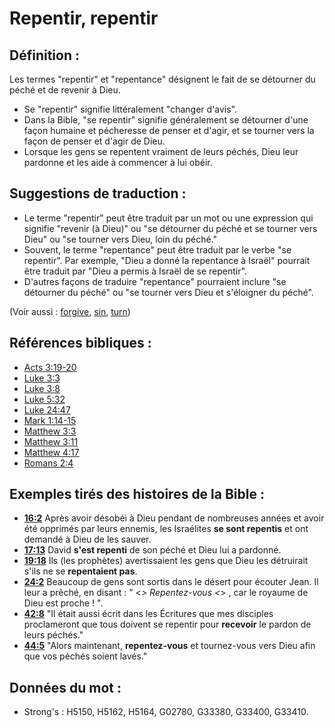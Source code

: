 # Repentir, repentir

## Définition :

Les termes "repentir" et "repentance" désignent le fait de se détourner du péché et de revenir à Dieu.

* Se "repentir" signifie littéralement "changer d'avis".
* Dans la Bible, "se repentir" signifie généralement se détourner d'une façon humaine et pécheresse de penser et d'agir, et se tourner vers la façon de penser et d'agir de Dieu.
* Lorsque les gens se repentent vraiment de leurs péchés, Dieu leur pardonne et les aide à commencer à lui obéir.

## Suggestions de traduction :

* Le terme "repentir" peut être traduit par un mot ou une expression qui signifie "revenir (à Dieu)" ou "se détourner du péché et se tourner vers Dieu" ou "se tourner vers Dieu, loin du péché."
* Souvent, le terme "repentance" peut être traduit par le verbe "se repentir". Par exemple, "Dieu a donné la repentance à Israël" pourrait être traduit par "Dieu a permis à Israël de se repentir".
* D'autres façons de traduire "repentance" pourraient inclure "se détourner du péché" ou "se tourner vers Dieu et s'éloigner du péché".

(Voir aussi : [forgive](../kt/forgive.md), [sin](../kt/sin.md), [turn](../other/turn.md))

## Références bibliques :

* [Acts 3:19-20](rc://en/tn/help/act/03/19)
* [Luke 3:3](rc://en/tn/help/luk/03/3)
* [Luke 3:8](rc://en/tn/help/luk/03/8)
* [Luke 5:32](rc://en/tn/help/luk/05/32)
* [Luke 24:47](rc://en/tn/help/luk/24/47)
* [Mark 1:14-15](rc://en/tn/help/mrk/01/14)
* [Matthew 3:3](rc://en/tn/help/mat/03/03)
* [Matthew 3:11](rc://en/tn/help/mat/03/11)
* [Matthew 4:17](rc://en/tn/help/mat/04/17)
* [Romans 2:4](rc://en/tn/help/rom/02/04)

## Exemples tirés des histoires de la Bible :

* __[16:2](rc://en/tn/help/obs/16/02)__ Après avoir désobéi à Dieu pendant de nombreuses années et avoir été opprimés par leurs ennemis, les Israélites __se sont repentis__ et ont demandé à Dieu de les sauver.
* __[17:13](rc://en/tn/help/obs/17/13)__ David __s'est repenti__ de son péché et Dieu lui a pardonné.
* __[19:18](rc://en/tn/help/obs/19/18)__ Ils (les prophètes) avertissaient les gens que Dieu les détruirait s'ils ne se __repentaient pas__.
* __[24:2](rc://en/tn/help/obs/24/02)__ Beaucoup de gens sont sortis dans le désert pour écouter Jean. Il leur a prêché, en disant : " <_> Repentez-vous <_> , car le royaume de Dieu est proche ! ".
* __[42:8](rc://en/tn/help/obs/42/08)__ "Il était aussi écrit dans les Écritures que mes disciples proclameront que tous doivent se repentir pour __recevoir__ le pardon de leurs péchés."
* __[44:5](rc://en/tn/help/obs/44/05)__ "Alors maintenant, __repentez-vous__ et tournez-vous vers Dieu afin que vos péchés soient lavés."

## Données du mot :

* Strong's : H5150, H5162, H5164, G02780, G33380, G33400, G33410.
